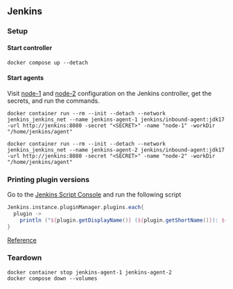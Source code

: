 ## Jenkins

### Setup

#### Start controller

```shell
docker compose up --detach
```

#### Start agents

Visit [node-1](http://localhost:8080/computer/node-1/) and [node-2](http://localhost:8080/computer/node-2/) configuration on the Jenkins controller, get the secrets, and run the commands.

```shell
docker container run --rm --init --detach --network jenkins_jenkins_net --name jenkins-agent-1 jenkins/inbound-agent:jdk17 -url http://jenkins:8080 -secret "<SECRET>" -name "node-1" -workDir "/home/jenkins/agent"

docker container run --rm --init --detach --network jenkins_jenkins_net --name jenkins-agent-2 jenkins/inbound-agent:jdk17 -url http://jenkins:8080 -secret "<SECRET>" -name "node-2" -workDir "/home/jenkins/agent"
```

### Printing plugin versions

Go to the [Jenkins Script Console](http://localhost:8080/script) and run the following script

```groovy
Jenkins.instance.pluginManager.plugins.each{
  plugin ->
    println ("${plugin.getDisplayName()} (${plugin.getShortName()}): ${plugin.getVersion()}")
}
```

[Reference](https://stackoverflow.com/a/35292719/16018083)

### Teardown

```shell
docker container stop jenkins-agent-1 jenkins-agent-2
docker compose down --volumes
```
